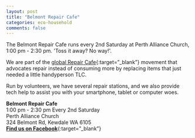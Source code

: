 ```yaml
---
layout: post
title: "Belmont Repair Cafe"
categories: eco-household
comments: false
---
```


The Belmont Repair Cafe runs every 2nd Saturday at Perth Alliance Church, 1:00 pm - 2:30 pm. 'Toss it away? No way!'.

We are part of the [global Repair Cafe](https://www.repaircafe.org/en/about/){:target=”_blank”} movement that advocates repair instead of consuming more by replacing items that just needed a little handyperson TLC.

Run by volunteers, we have several repair stations, and we also provide tech help to assist you with your smartphone, tablet or computer woes.

**Belmont Repair Cafe**  
1:00 pm - 2:30 pm Every 2nd Saturday  
Perth Alliance Church  
324 Belmont Rd, Kewdale WA 6105  
[**Find us on Facebook**](https://www.facebook.com/repaircafebelmont){:target=”_blank”}
